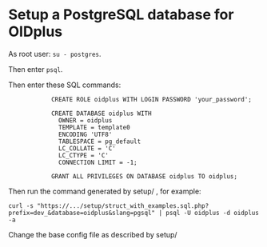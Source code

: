 
# Setup a PostgreSQL database for OIDplus

As root user: `su - postgres`.

Then enter `psql`.

Then enter these SQL commands:

                CREATE ROLE oidplus WITH LOGIN PASSWORD 'your_password';

                CREATE DATABASE oidplus WITH
                  OWNER = oidplus
                  TEMPLATE = template0
                  ENCODING 'UTF8'
                  TABLESPACE = pg_default
                  LC_COLLATE = 'C'
                  LC_CTYPE = 'C'
                  CONNECTION LIMIT = -1;

                GRANT ALL PRIVILEGES ON DATABASE oidplus TO oidplus;

Then run the command generated by setup/ , for example:

    curl -s "https://.../setup/struct_with_examples.sql.php?prefix=dev_&database=oidplus&slang=pgsql" | psql -U oidplus -d oidplus -a

Change the base config file as described by setup/

